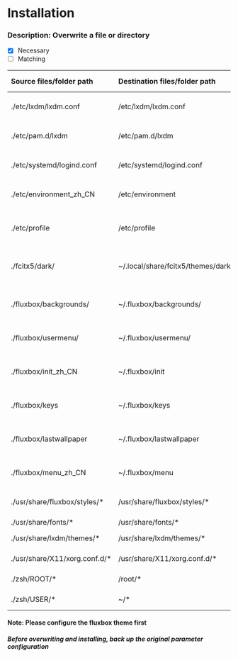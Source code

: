 # Installation

### Description: Overwrite a file or directory
- [x] Necessary
- [ ] Matching

| Source files/folder path | Destination files/folder path | Configuration description | Annotation |
| :--- | :--- | :--- | :--- |
| ./etc/lxdm/lxdm.conf | /etc/lxdm/lxdm.conf | The config file of the LXDM | &#9745; | 
| ./etc/pam.d/lxdm | /etc/pam.d/lxdm | User access LXDM permission  | &#9745; |
| ./etc/systemd/logind.conf | /etc/systemd/logind.conf | Disable the laptop lid screen off | ⬜️ |
| ./etc/environment_zh_CN | /etc/environment | Supported for the fcitx input method | &#9745; |
| ./etc/profile | /etc/profile | Supported path for the '~/sbin/' directory | &#9745; |
| ./fcitx5/dark/ | ~/.local/share/fcitx5/themes/dark/ | Supported for the fcitx input method dark theme | ⬜️ |
| ./fluxbox/backgrounds/ | ~/.fluxbox/backgrounds/ | Support for Darkarch-themed wallpapers | &#9745; |
| ./fluxbox/usermenu/ | ~/.fluxbox/usermenu/ | Support for categorical custom menu | ⬜️ |
| ./fluxbox/init_zh_CN | ~/.fluxbox/init | Support for the Darkarch default configuration | &#9745; |
| ./fluxbox/keys | ~/.fluxbox/keys | Support for the Darkarch shortcut key | &#9745; |
| ./fluxbox/lastwallpaper | ~/.fluxbox/lastwallpaper | Darkarch wallpaper configuration takes effect | &#9745; |
| ./fluxbox/menu_zh_CN | ~/.fluxbox/menu | Support for the fluxbox default menu | ⬜️ |
| ./usr/share/fluxbox/styles/* | /usr/share/fluxbox/styles/* | Include Darkarch theme | &#9745; |
| ./usr/share/fonts/* | /usr/share/fonts/* | Include fonts | &#9745; |
| ./usr/share/lxdm/themes/* | /usr/share/lxdm/themes/* | Include LXDM theme | &#9745; |
| ./usr/share/X11/xorg.conf.d/* | /usr/share/X11/xorg.conf.d/* | Support for screen | ⬜️ | 
| ./zsh/ROOT/* | /root/* | zsh/vim/nano support | ⬜️ |
| ./zsh/USER/* | ~/* | Some User support | &#9745; |

#### Note: Please configure the fluxbox theme first
##### Before overwriting and installing, back up the original parameter configuration

